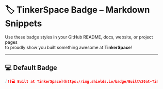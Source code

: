 # 🏷️ TinkerSpace Badge – Markdown Snippets

Use these badge styles in your GitHub README, docs, website, or project pages  
to proudly show you built something awesome at **TinkerSpace**!

---

## 💻 Default Badge

```markdown
[![💻 Built at TinkerSpace](https://img.shields.io/badge/Built%20at-TinkerSpace-blueviolet?style=for-the-badge&label=%F0%9F%92%BBBuilt%20at&labelColor=turquoise&color=white)](https://tinkerhub.org/tinkerspace)

